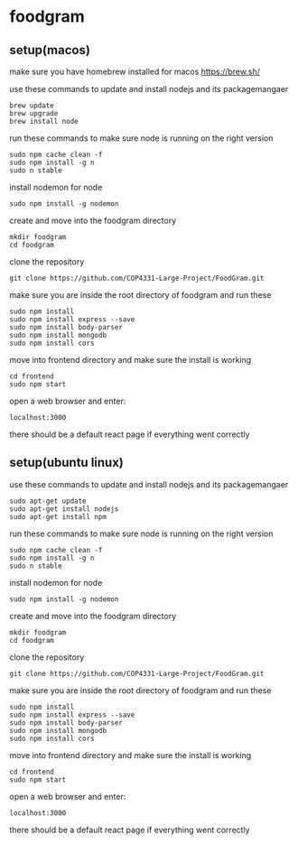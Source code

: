 # foodgram

## setup(macos)

make sure you have homebrew installed for macos
https://brew.sh/

use these commands to update and install nodejs and its packagemangaer
```
brew update
brew upgrade
brew install node
```

run these commands to make sure node is running on the right version
```
sudo npm cache clean -f
sudo npm install -g n
sudo n stable
```

install nodemon for node
```
sudo npm install -g nodemon
```

create and move into the foodgram directory
```
mkdir foodgram
cd foodgram
```

clone the repository
```
git clone https://github.com/COP4331-Large-Project/FoodGram.git
```

make sure you are inside the root directory of foodgram and run these 
```
sudo npm install
sudo npm install express --save
sudo npm install body-parser
sudo npm install mongodb
sudo npm install cors
```
move into frontend directory and make sure the install is working
```
cd frontend
sudo npm start
```
open a web browser and enter:
```
localhost:3000
```
there should be a default react page if everything went correctly


## setup(ubuntu linux)

use these commands to update and install nodejs and its packagemangaer
```
sudo apt-get update
sudo apt-get install nodejs
sudo apt-get install npm
```

run these commands to make sure node is running on the right version
```
sudo npm cache clean -f
sudo npm install -g n
sudo n stable
```

install nodemon for node
```
sudo npm install -g nodemon
```

create and move into the foodgram directory
```
mkdir foodgram
cd foodgram
```

clone the repository
```
git clone https://github.com/COP4331-Large-Project/FoodGram.git
```

make sure you are inside the root directory of foodgram and run these 
```
sudo npm install
sudo npm install express --save
sudo npm install body-parser
sudo npm install mongodb
sudo npm install cors
```
move into frontend directory and make sure the install is working
```
cd frontend
sudo npm start
```
open a web browser and enter:
```
localhost:3000
```
there should be a default react page if everything went correctly

